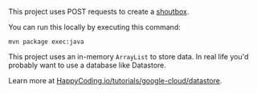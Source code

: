 This project uses POST requests to create a [shoutbox](https://en.wikipedia.org/wiki/Shoutbox).

You can run this locally by executing this command:

```
mvn package exec:java
```

This project uses an in-memory `ArrayList` to store data. In real life you'd probably want to use a database like Datastore.

Learn more at [HappyCoding.io/tutorials/google-cloud/datastore](https://happycoding.io/tutorials/google-cloud/datastore).